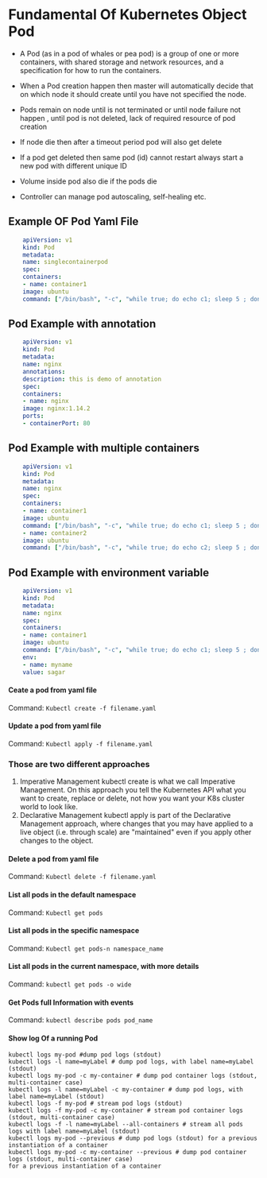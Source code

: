 # Fundamental Of Kubernetes Object Pod

- A Pod (as in a pod of whales or pea pod) is a group of one or more containers, with shared storage and network resources, and a specification for how to run the containers.
- When a Pod creation happen then master will automatically decide that on which node it should create until you have not specified the node.
- Pods remain on node until is not terminated or until node failure not happen , until pod is not deleted, lack
of required resource of pod creation

- If node die then after a timeout period pod will also get delete
- If a pod get deleted then same pod (id) cannot restart always start a new pod with different unique ID
- Volume inside pod also die if the pods die
- Controller can manage pod autoscaling, self-healing etc.

## Example OF Pod Yaml File
```yaml
    apiVersion: v1
    kind: Pod
    metadata:
    name: singlecontainerpod
    spec:
    containers:
    - name: container1
    image: ubuntu
    command: ["/bin/bash", "-c", "while true; do echo c1; sleep 5 ; done"]
```
## Pod Example with annotation
```yaml
    apiVersion: v1
    kind: Pod
    metadata:
    name: nginx
    annotations:
    description: this is demo of annotation
    spec:
    containers:
    - name: nginx
    image: nginx:1.14.2
    ports:
    - containerPort: 80
```
## Pod Example with multiple containers
```yaml
    apiVersion: v1
    kind: Pod
    metadata:
    name: nginx
    spec:
    containers:
    - name: container1
    image: ubuntu
    command: ["/bin/bash", "-c", "while true; do echo c1; sleep 5 ; done"]
    - name: container2
    image: ubuntu
    command: ["/bin/bash", "-c", "while true; do echo c2; sleep 5 ; done"]
```

## Pod Example with environment variable
```yaml
    apiVersion: v1
    kind: Pod
    metadata:
    name: nginx
    spec:
    containers:
    - name: container1
    image: ubuntu
    command: ["/bin/bash", "-c", "while true; do echo c1; sleep 5 ; done"]
    env:
    - name: myname
    value: sagar
```

#### Ceate a pod from yaml file

Command: `Kubectl create -f filename.yaml`

#### Update a pod from yaml file

Command: `Kubectl apply -f filename.yaml`

### Those are two different approaches

1. Imperative Management
kubectl create is what we call Imperative Management. On this approach you tell the Kubernetes API what
you want to create, replace or delete, not how you want your K8s cluster world to look like.
2. Declarative Management
kubectl apply is part of the Declarative Management approach, where changes that you may have applied
to a live object (i.e. through scale) are "maintained" even if you apply other changes to the object.

#### Delete a pod from yaml file

Command: `Kubectl delete -f filename.yaml`

#### List all pods in the default namespace

Command: `Kubectl get pods`

#### List all pods in the specific namespace

Command: `Kubectl get pods-n namespace_name`

#### List all pods in the current namespace, with more details

Command: `kubectl get pods -o wide`

#### Get Pods full Information with events

Command: `kubectl describe pods pod_name`

#### Show log Of a running Pod

    kubectl logs my-pod #dump pod logs (stdout)
    kubectl logs -l name=myLabel # dump pod logs, with label name=myLabel (stdout)
    kubectl logs my-pod -c my-container # dump pod container logs (stdout, multi-container case)
    kubectl logs -l name=myLabel -c my-container # dump pod logs, with label name=myLabel (stdout)
    kubectl logs -f my-pod # stream pod logs (stdout)
    kubectl logs -f my-pod -c my-container # stream pod container logs (stdout, multi-container case)
    kubectl logs -f -l name=myLabel --all-containers # stream all pods logs with label name=myLabel (stdout)
    kubectl logs my-pod --previous # dump pod logs (stdout) for a previous instantiation of a container
    kubectl logs my-pod -c my-container --previous # dump pod container logs (stdout, multi-container case) 
    for a previous instantiation of a container

